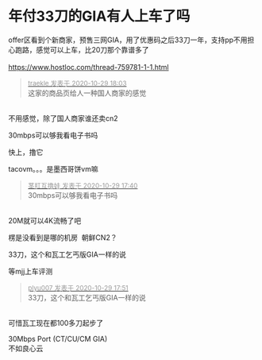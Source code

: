 # 年付33刀的GIA有人上车了吗


offer区看到个新商家，预售三网GIA，用了优惠码之后33刀一年，支持pp不用担心跑路，感觉可以上车，比20刀那个靠谱多了<br />
<br />
https://www.hostloc.com/thread-759781-1-1.html

<div class="quote"><blockquote><font size="2"><a href="https://www.hostloc.com/forum.php?mod=redirect&amp;goto=findpost&amp;pid=9370469&amp;ptid=759909" target="_blank"><font color="#999999">traekle 发表于 2020-10-29 18:03</font></a></font><br />
这家的商品页给人一种国人商家的感觉</blockquote></div><br />
不用感觉，除了国人商家谁还卖cn2<img src="static/image/smiley/default/lol.gif" smilieid="12" border="0" alt="" />

30mbps可以够我看电子书吗<img src="static/image/smiley/default/lol.gif" smilieid="12" border="0" alt="" />

快上，撸它<img src="static/image/smiley/default/smile.gif" smilieid="1" border="0" alt="" />

tacovm。。。是墨西哥饼vm嘛

<div class="quote"><blockquote><font size="2"><a href="https://www.hostloc.com/forum.php?mod=redirect&amp;goto=findpost&amp;pid=9370361&amp;ptid=759909" target="_blank"><font color="#999999">茎肛互撸娃 发表于 2020-10-29 17:40</font></a></font><br />
30mbps可以够我看电子书吗</blockquote></div><br />
20M就可以4K流畅了吧

楞是没看到是哪的机房&nbsp;&nbsp;朝鲜CN2？

33刀，这个和瓦工乞丐版GIA一样的说

等mjj上车评测<img src="static/image/smiley/default/lol.gif" smilieid="12" border="0" alt="" />

<div class="quote"><blockquote><font size="2"><a href="https://www.hostloc.com/forum.php?mod=redirect&amp;goto=findpost&amp;pid=9370433&amp;ptid=759909" target="_blank"><font color="#999999">plyu007 发表于 2020-10-29 17:51</font></a></font><br />
33刀，这个和瓦工乞丐版GIA一样的说</blockquote></div><br />
可惜瓦工现在都100多刀起步了

30Mbps Port (CT/CU/CM GIA)<br />
不如良心云
